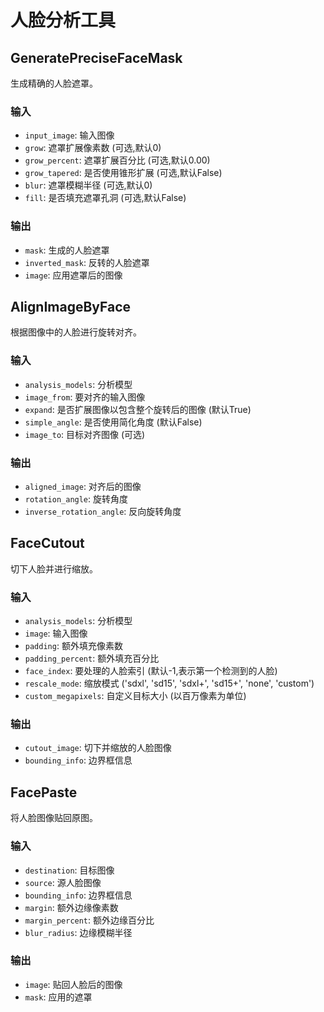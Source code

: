 # 人脸分析工具

## GeneratePreciseFaceMask
生成精确的人脸遮罩。

### 输入
- `input_image`: 输入图像
- `grow`: 遮罩扩展像素数 (可选,默认0)
- `grow_percent`: 遮罩扩展百分比 (可选,默认0.00)
- `grow_tapered`: 是否使用锥形扩展 (可选,默认False)
- `blur`: 遮罩模糊半径 (可选,默认0)
- `fill`: 是否填充遮罩孔洞 (可选,默认False)

### 输出
- `mask`: 生成的人脸遮罩
- `inverted_mask`: 反转的人脸遮罩
- `image`: 应用遮罩后的图像

## AlignImageByFace
根据图像中的人脸进行旋转对齐。

### 输入
- `analysis_models`: 分析模型
- `image_from`: 要对齐的输入图像
- `expand`: 是否扩展图像以包含整个旋转后的图像 (默认True)
- `simple_angle`: 是否使用简化角度 (默认False)
- `image_to`: 目标对齐图像 (可选)

### 输出
- `aligned_image`: 对齐后的图像
- `rotation_angle`: 旋转角度
- `inverse_rotation_angle`: 反向旋转角度

## FaceCutout
切下人脸并进行缩放。

### 输入
- `analysis_models`: 分析模型
- `image`: 输入图像
- `padding`: 额外填充像素数
- `padding_percent`: 额外填充百分比
- `face_index`: 要处理的人脸索引 (默认-1,表示第一个检测到的人脸)
- `rescale_mode`: 缩放模式 ('sdxl', 'sd15', 'sdxl+', 'sd15+', 'none', 'custom')
- `custom_megapixels`: 自定义目标大小 (以百万像素为单位)

### 输出
- `cutout_image`: 切下并缩放的人脸图像
- `bounding_info`: 边界框信息

## FacePaste
将人脸图像贴回原图。

### 输入
- `destination`: 目标图像
- `source`: 源人脸图像
- `bounding_info`: 边界框信息
- `margin`: 额外边缘像素数
- `margin_percent`: 额外边缘百分比
- `blur_radius`: 边缘模糊半径

### 输出
- `image`: 贴回人脸后的图像
- `mask`: 应用的遮罩